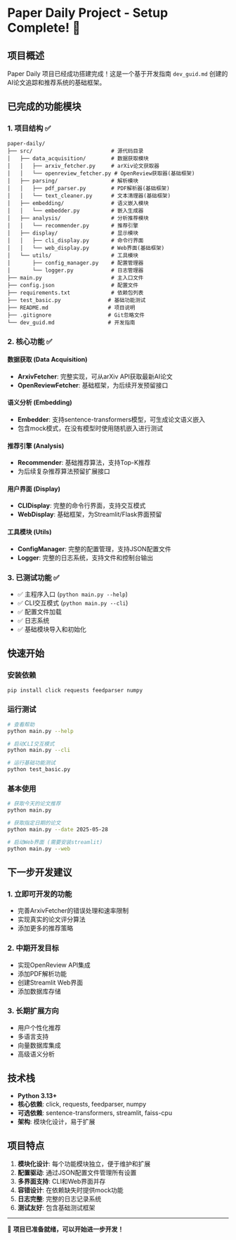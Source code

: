 # Paper Daily Project - Setup Complete! 🎉

## 项目概述

Paper Daily 项目已经成功搭建完成！这是一个基于开发指南 `dev_guid.md` 创建的AI论文追踪和推荐系统的基础框架。

## 已完成的功能模块

### 1. 项目结构 ✅
```
paper-daily/
├── src/                         # 源代码目录
│   ├── data_acquisition/        # 数据获取模块
│   │   ├── arxiv_fetcher.py     # arXiv论文获取器
│   │   └── openreview_fetcher.py # OpenReview获取器(基础框架)
│   ├── parsing/                 # 解析模块
│   │   ├── pdf_parser.py        # PDF解析器(基础框架)
│   │   └── text_cleaner.py      # 文本清理器(基础框架)
│   ├── embedding/               # 语义嵌入模块
│   │   └── embedder.py          # 嵌入生成器
│   ├── analysis/                # 分析推荐模块
│   │   └── recommender.py       # 推荐引擎
│   ├── display/                 # 显示模块
│   │   ├── cli_display.py       # 命令行界面
│   │   └── web_display.py       # Web界面(基础框架)
│   └── utils/                   # 工具模块
│       ├── config_manager.py    # 配置管理器
│       └── logger.py            # 日志管理器
├── main.py                      # 主入口文件
├── config.json                  # 配置文件
├── requirements.txt             # 依赖包列表
├── test_basic.py               # 基础功能测试
├── README.md                   # 项目说明
├── .gitignore                  # Git忽略文件
└── dev_guid.md                 # 开发指南
```

### 2. 核心功能 ✅

#### 数据获取 (Data Acquisition)
- **ArxivFetcher**: 完整实现，可从arXiv API获取最新AI论文
- **OpenReviewFetcher**: 基础框架，为后续开发预留接口

#### 语义分析 (Embedding)
- **Embedder**: 支持sentence-transformers模型，可生成论文语义嵌入
- 包含mock模式，在没有模型时使用随机嵌入进行测试

#### 推荐引擎 (Analysis)
- **Recommender**: 基础推荐算法，支持Top-K推荐
- 为后续复杂推荐算法预留扩展接口

#### 用户界面 (Display)
- **CLIDisplay**: 完整的命令行界面，支持交互模式
- **WebDisplay**: 基础框架，为Streamlit/Flask界面预留

#### 工具模块 (Utils)
- **ConfigManager**: 完整的配置管理，支持JSON配置文件
- **Logger**: 完整的日志系统，支持文件和控制台输出

### 3. 已测试功能 ✅

- ✅ 主程序入口 (`python main.py --help`)
- ✅ CLI交互模式 (`python main.py --cli`)
- ✅ 配置文件加载
- ✅ 日志系统
- ✅ 基础模块导入和初始化

## 快速开始

### 安装依赖
```bash
pip install click requests feedparser numpy
```

### 运行测试
```bash
# 查看帮助
python main.py --help

# 启动CLI交互模式
python main.py --cli

# 运行基础功能测试
python test_basic.py
```

### 基本使用
```bash
# 获取今天的论文推荐
python main.py

# 获取指定日期的论文
python main.py --date 2025-05-28

# 启动Web界面 (需要安装streamlit)
python main.py --web
```

## 下一步开发建议

### 1. 立即可开发的功能
- 完善ArxivFetcher的错误处理和速率限制
- 实现真实的论文评分算法
- 添加更多的推荐策略

### 2. 中期开发目标
- 实现OpenReview API集成
- 添加PDF解析功能
- 创建Streamlit Web界面
- 添加数据库存储

### 3. 长期扩展方向
- 用户个性化推荐
- 多语言支持
- 向量数据库集成
- 高级语义分析

## 技术栈

- **Python 3.13+**
- **核心依赖**: click, requests, feedparser, numpy
- **可选依赖**: sentence-transformers, streamlit, faiss-cpu
- **架构**: 模块化设计，易于扩展

## 项目特点

1. **模块化设计**: 每个功能模块独立，便于维护和扩展
2. **配置驱动**: 通过JSON配置文件管理所有设置
3. **多界面支持**: CLI和Web界面并存
4. **容错设计**: 在依赖缺失时提供mock功能
5. **日志完整**: 完整的日志记录系统
6. **测试友好**: 包含基础测试框架

---

🚀 **项目已准备就绪，可以开始进一步开发！** 